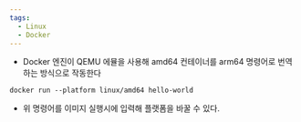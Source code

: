 ```yaml
---
tags:
  - Linux
  - Docker
---
```


- Docker 엔진이 QEMU 에뮬을 사용해 amd64 컨테이너를 arm64 명령어로 번역하는 방식으로 작동한다

```
docker run --platform linux/amd64 hello-world
```

- 위 명령어를 이미지 실행시에 입력해 플랫폼을 바꿀 수 있다.